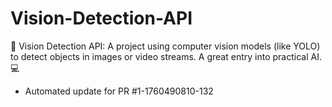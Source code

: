 # Vision-Detection-API
🚗 Vision Detection API: A project using computer vision models (like YOLO) to detect objects in images or video streams. A great entry into practical AI. 💻


- Automated update for PR #1-1760490810-132